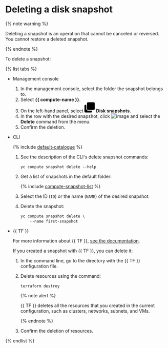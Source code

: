 # Deleting a disk snapshot

{% note warning %}

Deleting a snapshot is an operation that cannot be canceled or reversed. You cannot restore a deleted snapshot.

{% endnote %}

To delete a snapshot:

{% list tabs %}

- Management console

   1. In the management console, select the folder the snapshot belongs to.
   1. Select **{{ compute-name }}**.
   1. On the left-hand panel, select ![image](../../../_assets/compute/snapshots.svg) **Disk snapshots**.
   1. In the row with the desired snapshot, click ![image](../../../_assets/dots.svg) and select the **Delete** command from the menu.
   1. Confirm the deletion.

- CLI

   {% include [default-catalogue](../../../_includes/default-catalogue.md) %}

   1. See the description of the CLI's delete snapshot commands:

      ```
      yc compute snapshot delete --help
      ```

   1. Get a list of snapshots in the default folder:

      {% include [compute-snapshot-list](../../_includes_service/compute-snapshot-list.md) %}

   1. Select the ID (`ID`) or the name (`NAME`) of the desired snapshot.
   1. Delete the snapshot:

      ```
      yc compute snapshot delete \
          --name first-snapshot
      ```

- {{ TF }}

   For more information about {{ TF }}, [see the documentation](../../../tutorials/infrastructure-management/terraform-quickstart.md#install-terraform).

   If you created a snapshot with {{ TF }}, you can delete it:

   1. In the command line, go to the directory with the {{ TF }} configuration file.
   2. Delete resources using the command:

      ```
      terraform destroy
      ```

      {% note alert %}

      {{ TF }} deletes all the resources that you created in the current configuration, such as clusters, networks, subnets, and VMs.

      {% endnote %}

   3. Confirm the deletion of resources.

{% endlist %}
